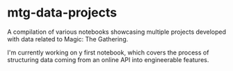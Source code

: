 # mtg-data-projects
A compilation of various notebooks showcasing multiple projects developed with data related to Magic: The Gathering.

I'm currently working on y first notebook, which covers the process of structuring data coming from an online API into engineerable features.
